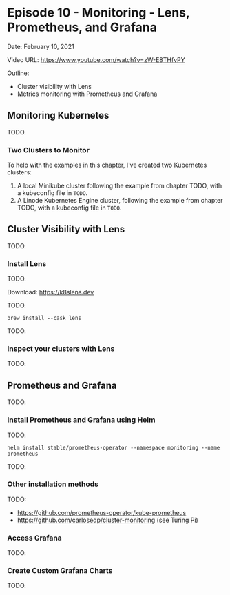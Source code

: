 # Episode 10 - Monitoring - Lens, Prometheus, and Grafana

Date: February 10, 2021

Video URL: https://www.youtube.com/watch?v=zW-E8THfvPY

Outline:

  - Cluster visibility with Lens
  - Metrics monitoring with Prometheus and Grafana

## Monitoring Kubernetes

TODO.

### Two Clusters to Monitor

To help with the examples in this chapter, I've created two Kubernetes clusters:

  1. A local Minikube cluster following the example from chapter TODO, with a kubeconfig file in `TODO`.
  2. A Linode Kubernetes Engine cluster, following the example from chapter TODO, with a kubeconfig file in `TODO`.

## Cluster Visibility with Lens

TODO.

### Install Lens

TODO.

Download: https://k8slens.dev

TODO.

```
brew install --cask lens
```

TODO.

### Inspect your clusters with Lens

TODO.

## Prometheus and Grafana

TODO.

### Install Prometheus and Grafana using Helm

TODO.

```
helm install stable/prometheus-operator --namespace monitoring --name prometheus
```

TODO.

### Other installation methods

TODO:

  - https://github.com/prometheus-operator/kube-prometheus
  - https://github.com/carlosedp/cluster-monitoring (see Turing Pi)

### Access Grafana

TODO.

### Create Custom Grafana Charts

TODO.
